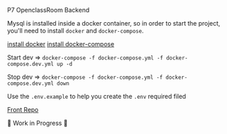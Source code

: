 P7 OpenclassRoom Backend

Mysql is installed inside a docker container, so in order to start the project, you'll need to install `docker` and `docker-compose`.

[install docker](https://docs.docker.com/get-docker/)
[install docker-compose](https://docs.docker.com/compose/install/)

Start dev => `docker-compose -f docker-compose.yml -f docker-compose.dev.yml up -d`

Stop dev => `docker-compose -f docker-compose.yml -f docker-compose.dev.yml down`

Use the `.env.example` to help you create the `.env` required filed

[Front Repo](https://github.com/KirdesMF/cedricgourville_7_18082021_frontend)

🚧 Work in Progress 🚧
